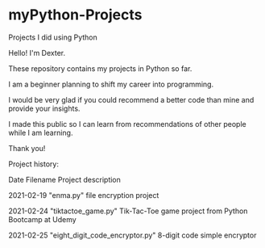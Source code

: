 # myPython-Projects
Projects I did using Python

Hello! I'm Dexter.

These repository contains my projects in Python so far. 

I am a beginner planning to shift my career into programming.

I would be very glad if you could recommend a better code than mine and provide your insights.

I made this public so I can learn from recommendations of other people while I am learning.

Thank you!



Project history:

Date        Filename                            Project description

2021-02-19  "enma.py"                           file encryption project

2021-02-24  "tiktactoe_game.py"                 Tik-Tac-Toe game project from Python Bootcamp at Udemy

2021-02-25  "eight_digit_code_encryptor.py"     8-digit code simple encryptor
